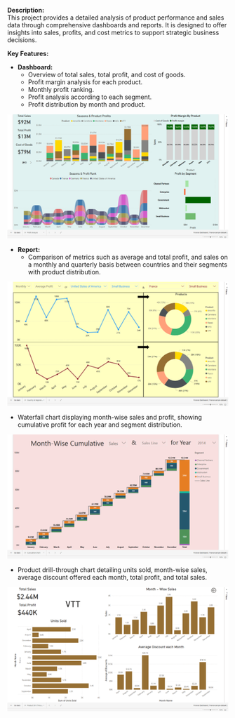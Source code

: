 

**Description:**  
This project provides a detailed analysis of product performance and sales data through comprehensive dashboards and reports. It is designed to offer insights into sales, profits, and cost metrics to support strategic business decisions.

**Key Features:**

- **Dashboard:**
  - Overview of total sales, total profit, and cost of goods.
  - Profit margin analysis for each product.
  - Monthly profit ranking.
  - Profit analysis according to each segment.
  - Profit distribution by month and product.
 
![Segment & Region Analysis](images/Segment%20&%20Region%20Analysis.png)

- **Report:**
  - Comparison of metrics such as average and total profit, and sales on a monthly and quarterly basis between countries and their segments with product distribution.
    
![Region comparision & KPIs](images/Region%20comparision%20&%20KPIs.png)
  
  - Waterfall chart displaying month-wise sales and profit, showing cumulative profit for each year and segment distribution.
  
![Month-wise Cumulative Sales & Profit](images/Month-wise%20Cumulative%20Sales%20&%20Profit.png)
  
  - Product drill-through chart detailing units sold, month-wise sales, average discount offered each month, total profit, and total sales.
    
![Product wise Sales & Discount Drill-through](images/Product%20wise%20Sales%20&%20Discount%20Drill-through.png)
 
  
